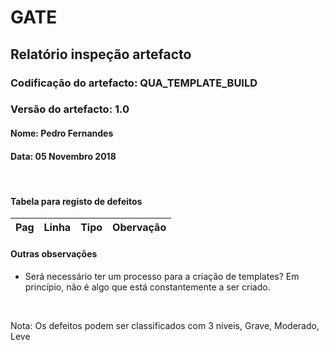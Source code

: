 # GATE
## Relatório inspeção artefacto
### Codificação do artefacto: QUA_TEMPLATE_BUILD
### Versão do artefacto: 1.0
#### Nome: Pedro Fernandes
#### Data: 05 Novembro 2018

</br>

#### Tabela para registo de defeitos
|Pag|Linha|Tipo|Obervação
|:---:|:---:|:---:|---



#### Outras observações
- Será necessário ter um processo para a criação de templates? Em princípio, não é algo que está constantemente a ser criado.

</br>

Nota: Os defeitos podem ser classificados com 3 níveis, Grave, Moderado, Leve